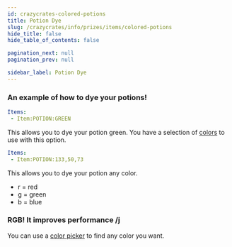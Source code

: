 ```yaml
---
id: crazycrates-colored-potions
title: Potion Dye
slug: /crazycrates/info/prizes/items/colored-potions
hide_title: false
hide_table_of_contents: false

pagination_next: null
pagination_prev: null

sidebar_label: Potion Dye
---
```

### An example of how to dye your potions!
```yml
Items:
 - Item:POTION:GREEN
```
This allows you to dye your potion green.
You have a selection of [colors](https://jd.papermc.io/paper/1.20/org/bukkit/Color.html) to use with this option.

```yml
Items:
 - Item:POTION:133,50,73
```
This allows you to dye your potion any color.

* r = red
* g = green
* b = blue

### RGB! It improves performance /j
You can use a [color picker](https://htmlcolorcodes.com/color-picker/) to find any color you want.